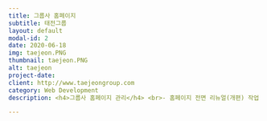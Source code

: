```yaml
---
title: 그룹사 홈페이지
subtitle: 태전그룹
layout: default
modal-id: 2
date: 2020-06-18
img: taejeon.PNG
thumbnail: taejeon.PNG
alt: taejeon
project-date: 
client: http://www.taejeongroup.com
category: Web Development
description: <h4>그룹사 홈페이지 관리</h4> <br>- 홈페이지 전면 리뉴얼(개편) 작업 <br>- 업체 및 일정 관리<br><br><h4>사용한 언어</h4>html<br>php<br>javascript<br>css

---
```

